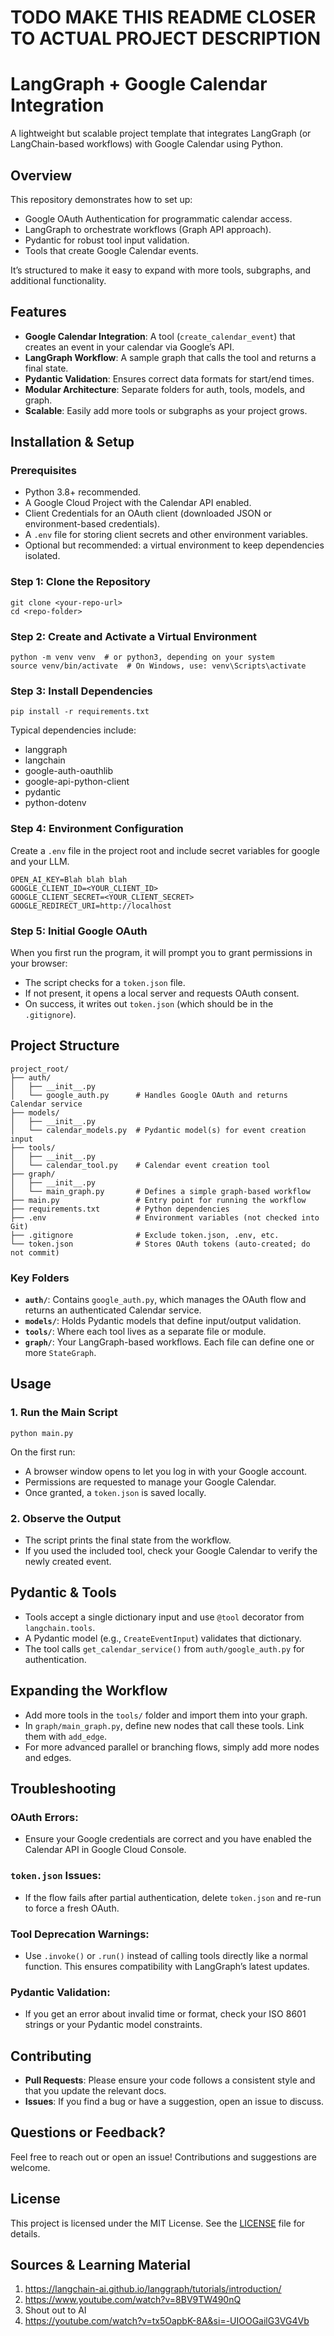 # TODO MAKE THIS README CLOSER TO ACTUAL PROJECT DESCRIPTION

# LangGraph + Google Calendar Integration

A lightweight but scalable project template that integrates LangGraph (or LangChain-based workflows) with Google Calendar using Python.

## Overview

This repository demonstrates how to set up:

- Google OAuth Authentication for programmatic calendar access.
- LangGraph to orchestrate workflows (Graph API approach).
- Pydantic for robust tool input validation.
- Tools that create Google Calendar events.

It’s structured to make it easy to expand with more tools, subgraphs, and additional functionality.

## Features

- **Google Calendar Integration**: A tool (`create_calendar_event`) that creates an event in your calendar via Google’s API.
- **LangGraph Workflow**: A sample graph that calls the tool and returns a final state.
- **Pydantic Validation**: Ensures correct data formats for start/end times.
- **Modular Architecture**: Separate folders for auth, tools, models, and graph.
- **Scalable**: Easily add more tools or subgraphs as your project grows.

## Installation & Setup

### Prerequisites

- Python 3.8+ recommended.
- A Google Cloud Project with the Calendar API enabled.
- Client Credentials for an OAuth client (downloaded JSON or environment-based credentials).
- A `.env` file for storing client secrets and other environment variables.
- Optional but recommended: a virtual environment to keep dependencies isolated.

### Step 1: Clone the Repository

```
git clone <your-repo-url>
cd <repo-folder>
```

### Step 2: Create and Activate a Virtual Environment

```
python -m venv venv  # or python3, depending on your system
source venv/bin/activate  # On Windows, use: venv\Scripts\activate
```

### Step 3: Install Dependencies

```
pip install -r requirements.txt
```

Typical dependencies include:

- langgraph
- langchain
- google-auth-oauthlib
- google-api-python-client
- pydantic
- python-dotenv

### Step 4: Environment Configuration

Create a `.env` file in the project root and include secret variables for google and your LLM.

```
OPEN_AI_KEY=Blah blah blah
GOOGLE_CLIENT_ID=<YOUR_CLIENT_ID>
GOOGLE_CLIENT_SECRET=<YOUR_CLIENT_SECRET>
GOOGLE_REDIRECT_URI=http://localhost
```

### Step 5: Initial Google OAuth

When you first run the program, it will prompt you to grant permissions in your browser:

- The script checks for a `token.json` file.
- If not present, it opens a local server and requests OAuth consent.
- On success, it writes out `token.json` (which should be in the `.gitignore`).

## Project Structure

```
project_root/
├── auth/
│   ├── __init__.py
│   └── google_auth.py      # Handles Google OAuth and returns Calendar service
├── models/
│   ├── __init__.py
│   └── calendar_models.py  # Pydantic model(s) for event creation input
├── tools/
│   ├── __init__.py
│   └── calendar_tool.py    # Calendar event creation tool
├── graph/
│   ├── __init__.py
│   └── main_graph.py       # Defines a simple graph-based workflow
├── main.py                 # Entry point for running the workflow
├── requirements.txt        # Python dependencies
├── .env                    # Environment variables (not checked into Git)
├── .gitignore              # Exclude token.json, .env, etc.
└── token.json              # Stores OAuth tokens (auto-created; do not commit)
```

### Key Folders

- **`auth/`**: Contains `google_auth.py`, which manages the OAuth flow and returns an authenticated Calendar service.
- **`models/`**: Holds Pydantic models that define input/output validation.
- **`tools/`**: Where each tool lives as a separate file or module.
- **`graph/`**: Your LangGraph-based workflows. Each file can define one or more `StateGraph`.

## Usage

### 1. Run the Main Script

```
python main.py
```

On the first run:

- A browser window opens to let you log in with your Google account.
- Permissions are requested to manage your Google Calendar.
- Once granted, a `token.json` is saved locally.

### 2. Observe the Output

- The script prints the final state from the workflow.
- If you used the included tool, check your Google Calendar to verify the newly created event.

## Pydantic & Tools

- Tools accept a single dictionary input and use `@tool` decorator from `langchain.tools`.
- A Pydantic model (e.g., `CreateEventInput`) validates that dictionary.
- The tool calls `get_calendar_service()` from `auth/google_auth.py` for authentication.

## Expanding the Workflow

- Add more tools in the `tools/` folder and import them into your graph.
- In `graph/main_graph.py`, define new nodes that call these tools. Link them with `add_edge`.
- For more advanced parallel or branching flows, simply add more nodes and edges.

## Troubleshooting

### OAuth Errors:

- Ensure your Google credentials are correct and you have enabled the Calendar API in Google Cloud Console.

### `token.json` Issues:

- If the flow fails after partial authentication, delete `token.json` and re-run to force a fresh OAuth.

### Tool Deprecation Warnings:

- Use `.invoke()` or `.run()` instead of calling tools directly like a normal function. This ensures compatibility with LangGraph’s latest updates.

### Pydantic Validation:

- If you get an error about invalid time or format, check your ISO 8601 strings or your Pydantic model constraints.

## Contributing

- **Pull Requests**: Please ensure your code follows a consistent style and that you update the relevant docs.
- **Issues**: If you find a bug or have a suggestion, open an issue to discuss.

## Questions or Feedback?
Feel free to reach out or open an issue! Contributions and suggestions are welcome.


## License
This project is licensed under the MIT License. See the [LICENSE](LICENSE) file for details.


## Sources & Learning Material

1. https://langchain-ai.github.io/langgraph/tutorials/introduction/
2. https://www.youtube.com/watch?v=8BV9TW490nQ
3. Shout out to AI
4. https://youtube.com/watch?v=tx5OapbK-8A&si=-UIOOGailG3VG4Vb


